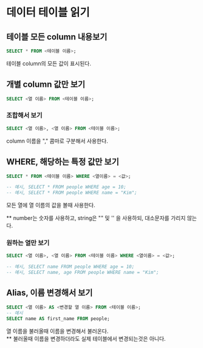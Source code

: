 # 데이터 테이블 읽기

## 테이블 모든 column 내용보기

```sql
SELECT * FROM <테이블 이름>;
```

테이블 column의 모든 값이 표시된다.



## 개별  column 값만 보기

```sql
SELECT <열 이름> FROM <테이블 이름>;
```

### 조합해서 보기

```sql
SELECT <열 이름>, <열 이름> FROM <테이블 이름>;
```

column 이름을 "," 콤마로 구분해서 사용한다.



## WHERE, 해당하는 특정 값만 보기

```sql
SELECT * FROM <테이블 이름> WHERE <열이름> = <값>;

-- 예시, SELECT * FROM people WHERE age = 10;
-- 예시, SELECT * FROM people WHERE name = "Kim";
```

모든 열에 열 이름의 값을 볼때 사용한다.

\*\* number는 숫자를 사용하고, string은 "" 및 '' 을 사용하되, 대소문자를 가리지 않는다.

### 원하는 열만 보기

```sql
SELECT <열 이름>, <열 이름> FROM <테이블 이름> WHERE <열이름> = <값>;

-- 예시, SELECT name FROM people WHERE age = 10;
-- 예시, SELECT name, age FROM people WHERE name = "Kim";
```



## Alias, 이름 변경해서 보기

```sql
SELECT <열 이름> AS <변경할 열 이름> FROM <테이블 이름>;
-- 예시
SELECT name AS first_name FROM people;
```

열 이름을 불러올때 이름을 변경해서 불러온다.\
\*\* 불러올때 이름을 변경하더라도 실제 테이블에서 변경되는것은 아니다.
